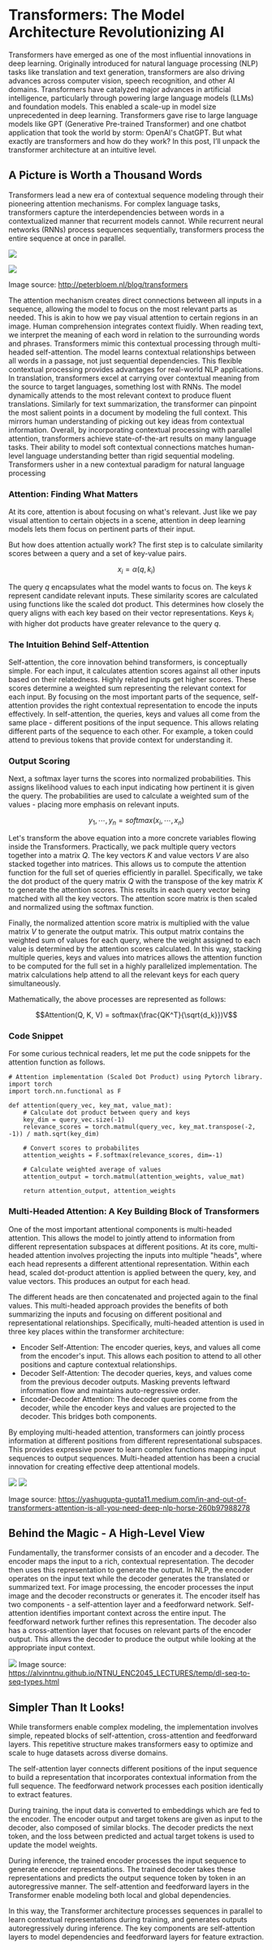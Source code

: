 # Transformers: The Model Architecture Revolutionizing AI
Transformers have emerged as one of the most influential innovations in deep learning. Originally introduced for natural language processing (NLP) tasks like translation and text generation, transformers are also driving advances across computer vision, speech recognition, and other AI domains. Transformers have catalyzed major advances in artificial intelligence, particularly through powering large language models (LLMs) and foundation models. This enabled a scale-up in model size unprecedented in deep learning. Transformers gave rise to large language models like GPT (Generative Pre-trained Transformer) and one chatbot application that took the world by storm: OpenAI's ChatGPT.
But what exactly are transformers and how do they work? In this post, I’ll unpack the transformer architecture at an intuitive level.

## A Picture is Worth a Thousand Words
Transformers lead a new era of contextual sequence modeling through their pioneering attention mechanisms. For complex language tasks, transformers capture the interdependencies between words in a contextualized manner that recurrent models cannot. While recurrent neural networks (RNNs) process sequences sequentially, transformers process the entire sequence at once in parallel.

![](/images/transformers-diagram.JPG)

![](/images/transformers-diagram-depth.JPG)

Image source: http://peterbloem.nl/blog/transformers

The attention mechanism creates direct connections between all inputs in a sequence, allowing the model to focus on the most relevant parts as needed. This is akin to how we pay visual attention to certain regions in an image.
Human comprehension integrates context fluidly. When reading text, we interpret the meaning of each word in relation to the surrounding words and phrases. Transformers mimic this contextual processing through multi-headed self-attention. The model learns contextual relationships between all words in a passage, not just sequential dependencies.
This flexible contextual processing provides advantages for real-world NLP applications. In translation, transformers excel at carrying over contextual meaning from the source to target languages, something lost with RNNs. The model dynamically attends to the most relevant context to produce fluent translations.
Similarly for text summarization, the transformer can pinpoint the most salient points in a document by modeling the full context. This mirrors human understanding of picking out key ideas from contextual information.
Overall, by incorporating contextual processing with parallel attention, transformers achieve state-of-the-art results on many language tasks. Their ability to model soft contextual connections matches human-level language understanding better than rigid sequential modeling. Transformers usher in a new contextual paradigm for natural language processing

### Attention: Finding What Matters
At its core, attention is about focusing on what's relevant. Just like we pay visual attention to certain objects in a scene, attention in deep learning models lets them focus on pertinent parts of their input.

But how does attention actually work? The first step is to calculate similarity scores between a query and a set of key-value pairs. 

$$x_i = \alpha (q, k_i)$$

The query $q$ encapsulates what the model wants to focus on. The keys $k$ represent candidate relevant inputs. 
These similarity scores are calculated using functions like the scaled dot product. This determines how closely the query aligns with each key based on their vector representations. Keys $k_i$ with higher dot products have greater relevance to the query $q$.

### The Intuition Behind Self-Attention
Self-attention, the core innovation behind transformers, is conceptually simple. For each input, it calculates attention scores against all other inputs based on their relatedness. Highly related inputs get higher scores.
These scores determine a weighted sum representing the relevant context for each input. By focusing on the most important parts of the sequence, self-attention provides the right contextual representation to encode the inputs effectively.
In self-attention, the queries, keys and values all come from the same place - different positions of the input sequence. This allows relating different parts of the sequence to each other. For example, a token could attend to previous tokens that provide context for understanding it.


### Output Scoring
Next, a softmax layer turns the scores into normalized probabilities. This assigns likelihood values to each input indicating how pertinent it is given the query. The probabilities are used to calculate a weighted sum of the values - placing more emphasis on relevant inputs.

$$y_1, \cdots, y_n = softmax (x_i, \cdots, x_n)$$

Let's transform the above equation into a more concrete variables flowing inside the Transformers.
Practically, we pack multiple query vectors together into a matrix $Q$. The key vectors $K$ and value vectors $V$ are also stacked together into matrices. This allows us to compute the attention function for the full set of queries efficiently in parallel.
Specifically, we take the dot product of the query matrix $Q$ with the transpose of the key matrix $K$ to generate the attention scores. This results in each query vector being matched with all the key vectors. The attention score matrix is then scaled and normalized using the softmax function.

Finally, the normalized attention score matrix is multiplied with the value matrix $V$ to generate the output matrix. This output matrix contains the weighted sum of values for each query, where the weight assigned to each value is determined by the attention scores calculated.
In this way, stacking multiple queries, keys and values into matrices allows the attention function to be computed for the full set in a highly parallelized implementation. The matrix calculations help attend to all the relevant keys for each query simultaneously.

Mathematically, the above processes are represented as follows:

$$Attention(Q, K, V) = softmax(\frac{QK^T}{\sqrt{d_k}})V$$


### Code Snippet
For some curious technical readers, let me put the code snippets for the attention function as follows. 

    # Attention implementation (Scaled Dot Product) using Pytorch library. 
    import torch 
    import torch.nn.functional as F
    
    def attention(query_vec, key_mat, value_mat):
        # Calculate dot product between query and keys
        key_dim = query_vec.size(-1)
        relevance_scores = torch.matmul(query_vec, key_mat.transpose(-2, -1)) / math.sqrt(key_dim)
  
        # Convert scores to probabilites  
        attention_weights = F.softmax(relevance_scores, dim=-1)

        # Calculate weighted average of values
        attention_output = torch.matmul(attention_weights, value_mat)

        return attention_output, attention_weights


### Multi-Headed Attention: A Key Building Block of Transformers
One of the most important attentional components is multi-headed attention. This allows the model to jointly attend to information from different representation subspaces at different positions.
At its core, multi-headed attention involves projecting the inputs into multiple "heads", where each head represents a different attentional representation. Within each head, scaled dot-product attention is applied between the query, key, and value vectors. This produces an output for each head.

The different heads are then concatenated and projected again to the final values. This multi-headed approach provides the benefits of both summarizing the inputs and focusing on different positional and representational relationships.
Specifically, multi-headed attention is used in three key places within the transformer architecture:

- Encoder Self-Attention: The encoder queries, keys, and values all come from the encoder's input. This allows each position to attend to all other positions and capture contextual relationships.
- Decoder Self-Attention: The decoder queries, keys, and values come from the previous decoder outputs. Masking prevents leftward information flow and maintains auto-regressive order.
- Encoder-Decoder Attention: The decoder queries come from the decoder, while the encoder keys and values are projected to the decoder. This bridges both components.

By employing multi-headed attention, transformers can jointly process information at different positions from different representational subspaces. This provides expressive power to learn complex functions mapping input sequences to output sequences. Multi-headed attention has been a crucial innovation for creating effective deep attentional models. 

![](/images/1_3aO7OEvLZZm7h8bVXlgRZQ.gif)
![](/images/1__-AYcynG8pgLkCdUQmuzFA.gif)

Image source: https://yashugupta-gupta11.medium.com/in-and-out-of-transformers-attention-is-all-you-need-deep-nlp-horse-260b97988278

## Behind the Magic - A High-Level View
Fundamentally, the transformer consists of an encoder and a decoder. The encoder maps the input to a rich, contextual representation. The decoder then uses this representation to generate the output.
In NLP, the encoder operates on the input text while the decoder generates the translated or summarized text. For image processing, the encoder processes the input image and the decoder reconstructs or generates it.
The encoder itself has two components - a self-attention layer and a feedforward network. Self-attention identifies important context across the entire input. The feedforward network further refines this representation.
The decoder also has a cross-attention layer that focuses on relevant parts of the encoder output. This allows the decoder to produce the output while looking at the appropriate input context.

![](/images/seq2seq-enc-dec-attn.gif)
Image source: https://alvinntnu.github.io/NTNU_ENC2045_LECTURES/temp/dl-seq-to-seq-types.html

## Simpler Than It Looks!
While transformers enable complex modeling, the implementation involves simple, repeated blocks of self-attention, cross-attention and feedforward layers. This repetitive structure makes transformers easy to optimize and scale to huge datasets across diverse domains.

The self-attention layer connects different positions of the input sequence to build a representation that incorporates contextual information from the full sequence. The feedforward network processes each position identically to extract features.

During training, the input data is converted to embeddings which are fed to the encoder. The encoder output and target tokens are given as input to the decoder, also composed of similar blocks. The decoder predicts the next token, and the loss between predicted and actual target tokens is used to update the model weights. 

During inference, the trained encoder processes the input sequence to generate encoder representations. The trained decoder takes these representations and predicts the output sequence token by token in an autoregressive manner. The self-attention and feedforward layers in the Transformer enable modeling both local and global dependencies.

In this way, the Transformer architecture processes sequences in parallel to learn contextual representations during training, and generates outputs autoregressively during inference. The key components are self-attention layers to model dependencies and feedforward layers for feature extraction.

